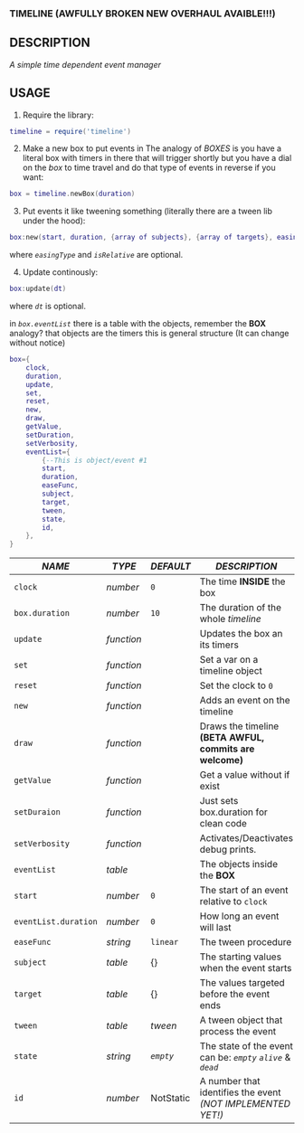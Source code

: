 ### TIMELINE (AWFULLY BROKEN NEW OVERHAUL AVAIBLE!!!) ###
## DESCRIPTION ##
*A simple time dependent event manager*

## USAGE ##
1. Require the library:
```lua
timeline = require('timeline')
```

2. Make a new box to put events in
The analogy of *BOXES* is you have a literal box with timers in there that will trigger shortly but you have a dial on the
*box* to time travel and do that type of events in reverse if you want:
```lua
box = timeline.newBox(duration)
```

3. Put events it like tweening something (literally there are a tween lib under the hood):
```lua
box:new(start, duration, {array of subjects}, {array of targets}, easingType, isRelative)
```
where *``easingType``* and *``isRelative``* are optional.

4. Update continously:
```lua
box:update(dt)
```
where *``dt``* is optional.

in *`box.eventList`* there is a table with the objects, remember the **BOX** analogy? that objects are the timers
this is general structure (It can change without notice)
```lua
box={
	clock,
	duration,
	update,
	set,
	reset,
	new,
	draw,
	getValue,
	setDuration,
	setVerbosity,
	eventList={
		{--This is object/event #1
		start,
		duration,
		easeFunc,
		subject,
		target,
		tween,
		state,
		id,
	},
}
```

|*NAME*              |*TYPE*     |*DEFAULT*|*DESCRIPTION*                                              |
|--------------------|-----------|---------|-----------------------------------------------------------|
|`clock`             |*number*   |`0`      |The time **INSIDE** the box                                |
|`box.duration`      |*number*   |`10`     |The duration of the whole *timeline*                       |
|`update`            |*function* |         |Updates the box an its timers                              |
|`set`               |*function* |         |Set a var on a timeline object                             |
|`reset`             |*function* |         |Set the clock to `0`                                       |
|`new`               |*function* |         |Adds an event on the timeline                              |
|`draw`              |*function* |         |Draws the timeline **(BETA AWFUL, commits are welcome)**   |
|`getValue`          |*function* |         |Get a value without if exist                               |
|`setDuraion`        |*function* |         |Just sets box.duration for clean code                      |
|`setVerbosity`      |*function* |         |Activates/Deactivates debug prints.                        |
|`eventList`         |*table*    |         |The objects inside the **BOX**                             |
|`start`             |*number*   |`0`      |The start of an event relative to `clock`                  |
|`eventList.duration`|*number*   |`0`      |How long an event will last                                |
|`easeFunc`          |*string*   |`linear` |The tween procedure                                        |
|`subject`           |*table*    |{}       |The starting values when the event starts                  |
|`target`            |*table*    |{}       |The values targeted before the event ends                  |
|`tween`             |*table*    |*tween*  |A tween object that process the event                      |
|`state`             |*string*   |*`empty`*|The state of the event can be: *`empty` `alive`* & *`dead`*|
|`id`                |*number*   |NotStatic|A number that identifies the event *(NOT IMPLEMENTED YET!)*|
